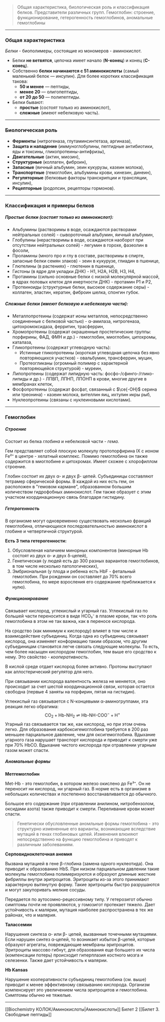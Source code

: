 
> Общая характеристика, биологическая роль и классификация белков. Представители различных групп. Гемоглобин: строение, функционирование, гетерогенность гемоглобинов, аномальные гемоглобины

---

### Общая характеристика 

*Белки* - биополимеры, состоящие из мономеров - аминокислот.  

- Белки **не ветвятся**, цепочка имеет начало (**N-конец**) и конец (**C-конец**).  
- Собственно **белки начинаются с 51 аминокислоты** (самый маленький белок — инсулин). Для более коротких классификация такова:
	- **50 и менее** — пептиды,  
	- **менее 20** — олигопептиды,  
	- **от 20 до 50** — полипептиды.  
- Белки бывают:  
	- **простые** (состоят только из аминокислот),  
	- **сложные** (имеют небелковую часть). 

---

### Биологическая роль

- **Ферменты** (нитрогеназа, глутаминсинтетаза, аргиназа),
- **Защита и нападение** (иммуноглобулины, пептидные антибиотики, яды и токсины, гликопротеины-антифризы),
- **Двигательные** (актин, миозин),
- **Структурные** (коллаген, фиброин),  
- **Запасные** (яичный альбумин, зеин кукурузы, казеин молока),  
- **Транспортные** (гемоглобин, альбумины крови, кинезин, динеин),  
- **Регуляторные** (белковые факторы транскрипции и трансляции, инсулин),  
- **Рецепторные** (родопсин, рецепторы гормонов).

---

### Классификация и примеры белков

##### Простые белки (состоят только из аминокислот):

- Альбумины (растворимы в воде, осаждаются растворами нейтральных солей) - сывороточный альбумин, яичный альбумин, 
- Глобулины (нерастворимы в воде, осаждаются наоборот при отсутствии нейтральных солей) - легумин в горохе, фазеолин в фосоли, 
- Проламины (много про и глу в составе, растворимы в спирте, запасные белки семян злаков) - зеин в кукурузе, глиадин в пшенице,  
- Глютелины (в растениях) - глютенин в пшенице,  
- Гистоны (в ядре для укладки ДНК) - H1, H2A, H2B, H3, H4,  
- Протамины (сильно основные белки с низкой молекулярной массой, в ядрах половых клеток для инертности ДНК) - протамин P1 и P2,  
- Протеиноиды (структурные белки, высокое содержание серы) - коллаген, эластин, кератин, фиброин шелка, спонгин губок.

##### Сложные белки (имеют белковую и небелковую части):

- Металлопротеины (содержат ионы металлов, непосредственно соединенные с белковой частью) - α-амилаза, нитрогеназа, цитохромоксидаза, ферритин, трасферрин,
- Хромопротеины (содержат окрашенные простетические группы: порфирины, ФАД, ФМН и др.) - гемоглобин, миоглобин, цитохромы, каталаза,
- Гликопротеины (содержат углеводную часть):
	- Истинные гликопротеины (короткая углеводная цепочка без явно повторяющихся участков) - овальбумин, трансферрин, муцин,
	- Протеогликаны (огромный полимер с характерной повторяющейся структурой) - муреин,
- Липопротеины (содержат липидную часть: фосфо-/сфинго-/глико-липиды и др.) - ЛПВП, ЛПНП, ЛПОНП в крови, многие другие в мембранах клеток,
- Фосфопротеины (содержат фосфат, связанный с $\ce{-OH}$ серина или треонина) - казеин молока, вителлин яиц, ихтулин икры рыб,
- Нуклеопротеины (связаны с нуклеиновыми кислотами).

---

### Гемоглобин

##### Строение 

Состоит из белка *глобина* и небелковой части - *гема*. 

Гем представляет собой плоскую молекулу протопорфирина IX с ионом Fe²⁺ в центре - хелатный комплекс. Помимо гемоглобина он также содержится в миоглобине и цитохромах. Имеет схожее с хлорофиллом строение.

Глобин состоит их двух α- и двух β- цепей. Субъединицы составляют тетрамер сферической формы. В каждой из них есть гем, он расположен в "гемовом кармане", образованном большим количеством гидрофобных аминокислот. Гем также образует с этим участком координационную связь благодаря гистидину.

##### Гетерогенность 

В организме могут одновременно существовать несколько фракций гемоглобина, отличающихся последовательностью аминокислот в глобине и четвертичной структурой. 

**Есть 3 типа гетерогенности:**

1. Обусловленая наличием минорных компонентов (минорные Hb состоят из двух α- и двух δ-цепей),
2. Генетическая (у людей есть до 300 разных вариантов гемоглобинов, в том числе несколько патологических),
3. Эмбриональная (у плода и ребенка есть HbF - фетальный гемоглобин. При рождении он составляет до 70% всего гемоглобина, по мере взросления его содержание приближается к нулю).

##### Функционирование

Связывает кислород, углекислый и угарный газ. Углекислый газ по большей части переносится в виде HCO₃⁻ в плазме крови, так что роль гемоглобина в этом не так важна, как в переносе кислорода.

На сродство (как минимум к кислороду) влияет в том числе и взаимодействие субъединиц. Когда одна из субъединиц связывает кислород, она изменяет конформацию таким образом, что другим субъединицам становится легче связать следующие молекулы. То есть, чем более насыщен кислородом гемоглобин, тем выше его сродство к нему. Это свойство - *кооперативность*.

В кислой среде отдает кислород более активно. Протоны выступают как аллостерический регулятор для него. 

При связывании кислорода валентность железа не меняется, оно происходит за счет шестой координационной связи, которая остается свободна (первые 4 заняты на порфирин, пятая на гистидин).

Углекислый газ связывается с N-концевыми α-аминогруппами, эта реакция легко обратима: $$
\text{CO}_2 + \text{Hb-NH}_2 \rightleftharpoons \text{Hb-NH-COO}^- + \text{H}^+
$$
Угарный газ связывается так же, как кислород, но при этом очень легко. Для образования карбоксигемоглобина требуется в 200 раз меньшее парциальное давление, чем для оксигемоглобина. Вдыхание угарного газа нарушает транспорт кислорода и приводит к смерти уже при 70% HbCO. Вдыхание чистого кислорода при отравлении угарным газом может спасти. 

##### Аномальные формы

**Метгемоглобин**

Met-Hb - это гемоглобин, в котором железо окислено до Fe³⁺. Он не переносит ни кислород, ни угарный газ. В норме есть в организме в небольших количествах и постепенно восстанавливается до обычного. 

Большое его содержание (при отравлении анилином, нитробензолом, оксидами азота) также приводит к смерти. Переливание крови может спасти.

> Генетически обусловленные аномльные формы гемоглобина - это структурно измененные его варианты, возникающие вследствие мутаций в генах глобиновых цепей. Изменения влюияют непосредственно на функцию гемоглобина и приводят к различным заболеваниям.

**Серповидноклеточная анемия**

Вызвана мутацией в гене β-глобина (замена одного нуклеотида). Она приводит к образованию HbS. При низком парциальном давлении такие молекулы гемоглобина полимеризуются и образуют длинные жесткие фибриллы внутри эритроцитов. Эритроциты из-за этого принимают характерную вытянутую форму. Такие эритроциты быстро разрушаются и могут закупоривать мелкие сосуды.

Передается по аутосомно-рецессивному типу. У гетерозигот обычно симптомы почти не проявляются, у гомозигот протекает тяжело. Дает устойчивость к малярии, мутация наиболее распространена в тех же районах, что и малярия.

**Талассемии**

Нарушения синтеза α- или β- цепей, вызванные точечными мутациями. Если нарушен синтез α-цепей, то возникает избыток β-цепей, которые образуют агрегаты, повреждающие мембраны эритроцитов. Эритроциты массово гибнут, для образования еще большего их числа (компенсации потерь) происходит гиперплазия костного мозга и селезенки. Также дает устойчивость к малярии.

**Hb Kansas**

Нарушение кооперативности субъединиц гемоглобина (см. выше) приводит к менее эффективному связыванию кислорода. Организм компенсирует это увеличением числа эритроцитов и гемоглобина. Симптомы обычно не тяжелые.

---
[[Biochemistry КОЛОК/Аминокислоты|Аминокислоты]]
Билет 2
[[Билет 3. Свободные пептиды]]